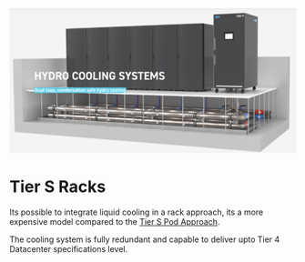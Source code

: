 
![](img/tier_s_pod.png)

# Tier S Racks

Its possible to integrate liquid cooling in a rack approach, its a more expensive model compared to the [Tier S Pod Approach](tier-s-pod.md).

The cooling system is fully redundant and capable to deliver upto Tier 4 Datacenter specifications level.

